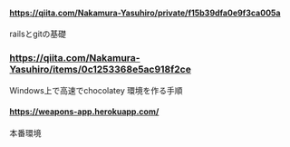 #### https://qiita.com/Nakamura-Yasuhiro/private/f15b39dfa0e9f3ca005a
railsとgitの基礎

### https://qiita.com/Nakamura-Yasuhiro/items/0c1253368e5ac918f2ce
Windows上で高速でchocolatey 環境を作る手順

#### https://weapons-app.herokuapp.com/
本番環境
